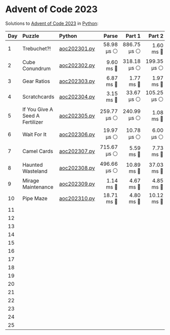 # Advent of Code 2023

Solutions to [Advent of Code 2023](https://adventofcode.com/2023/) in [Python](https://www.python.org/):


| Day  | Puzzle                          | Python                                                          |       Parse |      Part 1 |      Part 2 |      Total |
| :--- | :------------------------------ | :-------------------------------------------------------------- | ----------: | ----------: | ----------: | ---------: |
| 1    | Trebuchet?!                     | [aoc202301.py](01_trebuchet/aoc202301.py)                       |  58.98 μs ⚪️ | 886.75 μs ⚪️ |   1.60 ms 🔵 |  2.54 ms 🔵 |
| 2    | Cube Conundrum                  | [aoc202302.py](02_cube_conundrum/aoc202302.py)                  |   9.60 ms 🔵 | 318.18 μs ⚪️ | 199.35 μs ⚪️ | 10.12 ms 🔵 |
| 3    | Gear Ratios                     | [aoc202303.py](03_gear_ratios/aoc202303.py)                     |   6.87 ms 🔵 |   1.77 ms 🔵 |   1.97 ms 🔵 | 10.61 ms 🔵 |
| 4    | Scratchcards                    | [aoc202304.py](04_scratchcards/aoc202304.py)                    |   3.15 ms 🔵 |  33.67 μs ⚪️ | 105.25 μs ⚪️ |  3.29 ms 🔵 |
| 5    | If You Give A Seed A Fertilizer | [aoc202305.py](05_if_you_give_a_seed_a_fertilizer/aoc202305.py) | 259.77 μs ⚪️ | 240.99 μs ⚪️ |   1.08 ms 🔵 |  1.58 ms 🔵 |
| 6    | Wait For It                     | [aoc202306.py](06_wait_for_it/aoc202306.py)                     |  19.97 μs ⚪️ |  10.78 μs ⚪️ |   6.00 μs ⚪️ | 36.75 μs ⚪️ |
| 7    | Camel Cards                     | [aoc202307.py](07_camel_cards/aoc202307.py)                     | 715.67 μs ⚪️ |   5.59 ms 🔵 |   7.73 ms 🔵 | 14.03 ms 🔵 |
| 8    | Haunted Wasteland               | [aoc202308.py](08_haunted_wasteland/aoc202308.py)               | 496.66 μs ⚪️ |  10.89 ms 🔵 |  37.03 ms 🔵 | 48.42 ms 🔵 |
| 9    | Mirage Maintenance              | [aoc202309.py](09_mirage_maintenance/aoc202309.py)              |   1.14 ms 🔵 |   4.67 ms 🔵 |   4.85 ms 🔵 | 10.65 ms 🔵 |
| 10   | Pipe Maze                       | [aoc202310.py](10_pipe_maze/aoc202310.py)                       |  18.71 ms 🔵 |   4.80 ms 🔵 |  10.12 ms 🔵 | 33.63 ms 🔵 |
| 11   |                                 |                                                                 |             |             |             |            |
| 12   |                                 |                                                                 |             |             |             |            |
| 13   |                                 |                                                                 |             |             |             |            |
| 14   |                                 |                                                                 |             |             |             |            |
| 15   |                                 |                                                                 |             |             |             |            |
| 16   |                                 |                                                                 |             |             |             |            |
| 17   |                                 |                                                                 |             |             |             |            |
| 18   |                                 |                                                                 |             |             |             |            |
| 19   |                                 |                                                                 |             |             |             |            |
| 20   |                                 |                                                                 |             |             |             |            |
| 21   |                                 |                                                                 |             |             |             |            |
| 22   |                                 |                                                                 |             |             |             |            |
| 23   |                                 |                                                                 |             |             |             |            |
| 24   |                                 |                                                                 |             |             |             |            |
| 25   |                                 |                                                                 |             |             |             |            |
